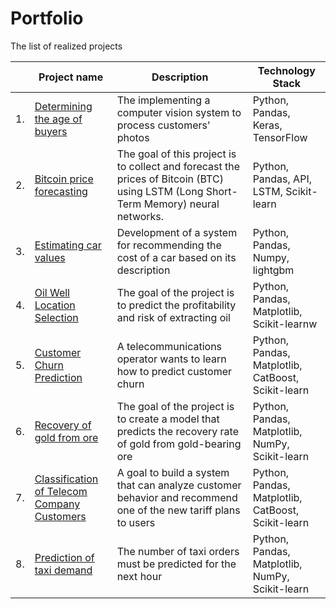 # Portfolio

The list of realized projects

|    | __Project name__                | __Description__                                                     | __Technology Stack__                                                         |
| ---- | ------------------------------------------------------------ | ------------------------------------------------------------ | ------------------------------------------------------------ |
| 1.   | [Determining the age of buyers](https://github.com/leonafan1942/Portfolio/tree/main/Age_determining) | The implementing a computer vision system to process customers' photos | Python, Pandas, Keras, TensorFlow      |
| 2.   | [Bitcoin price forecasting](https://github.com/leonafan1942/Portfolio/tree/main/BTC_quote_prediction) | The goal of this project is to collect and forecast the prices of Bitcoin (BTC) using LSTM (Long Short-Term Memory) neural networks. | Python, Pandas, API, LSTM, Scikit-learn |
| 3.   | [Estimating car values](https://github.com/leonafan1942/Portfolio/tree/main/Estimating_car_values) | Development of a system for recommending the cost of a car based on its description             | Python, Pandas, Numpy, lightgbm |
| 4.   | [Oil Well Location Selection](https://github.com/leonafan1942/Portfolio/tree/main/Income_oil_well) | The goal of the project is to predict the profitability and risk of extracting oil | Python, Pandas, Matplotlib, Scikit-learnw      |
| 5.   | [Customer Churn Prediction](https://github.com/leonafan1942/Portfolio/tree/main/Promo_code_recommendation) | A telecommunications operator wants to learn how to predict customer churn | Python, Pandas, Matplotlib, CatBoost, Scikit-learn |
| 6.   | [Recovery of gold from ore](https://github.com/leonafan1942/Portfolio/tree/main/Recovery_of_gold_from_ore) | The goal of the project is to create a model that predicts the recovery rate of gold from gold-bearing ore            | Python, Pandas, Matplotlib, NumPy, Scikit-learn |
| 7.   | [Classification of Telecom Company Customers](https://github.com/leonafan1942/Portfolio/tree/main/Tariff_recommendation) | A goal to build a system that can analyze customer behavior and recommend one of the new tariff plans to users | Python, Pandas, Matplotlib, CatBoost, Scikit-learn |
| 8.   | [Prediction of taxi demand](https://github.com/leonafan1942/Portfolio/tree/main/Recovery_of_gold_from_ore) |  The number of taxi orders must be predicted for the next hour           | Python, Pandas, Matplotlib, NumPy, Scikit-learn |
